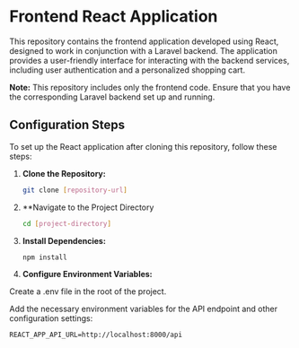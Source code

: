 # Frontend React Application

This repository contains the frontend application developed using React, designed to work in conjunction with a Laravel backend. The application provides a user-friendly interface for interacting with the backend services, including user authentication and a personalized shopping cart.

**Note:** This repository includes only the frontend code. Ensure that you have the corresponding Laravel backend set up and running.

## Configuration Steps

To set up the React application after cloning this repository, follow these steps:

1. **Clone the Repository:**

   ```bash
   git clone [repository-url]
   
2. **Navigate to the Project Directory
   ```bash
   cd [project-directory]

3. **Install Dependencies:**
   ```bash
   npm install

4. **Configure Environment Variables:**

Create a .env file in the root of the project.

Add the necessary environment variables for the API endpoint and other configuration settings:
   ```env
   REACT_APP_API_URL=http://localhost:8000/api

